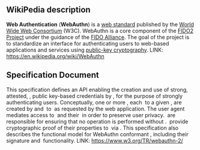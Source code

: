 
## WikiPedia description
**Web Authentication** (**WebAuthn**) is a [web standard](https://en.wikipedia.org/wiki/Web_standard "Web standard") published by the [World Wide Web Consortium](https://en.wikipedia.org/wiki/World_Wide_Web_Consortium "World Wide Web Consortium") (W3C).[](https://en.wikipedia.org/wiki/WebAuthn#cite_note-W3C-WebAuthn-1)[](https://en.wikipedia.org/wiki/WebAuthn#cite_note-2)[](https://en.wikipedia.org/wiki/WebAuthn#cite_note-3) WebAuthn is a core component of the [FIDO2 Project](https://en.wikipedia.org/wiki/FIDO2_Project "FIDO2 Project") under the guidance of the [FIDO Alliance](https://en.wikipedia.org/wiki/FIDO_Alliance "FIDO Alliance").[](https://en.wikipedia.org/wiki/WebAuthn#cite_note-fido2-4) The goal of the project is to standardize an interface for authenticating users to web-based applications and services using [public-key cryptography](https://en.wikipedia.org/wiki/Public-key_cryptography "Public-key cryptography").
LINK: https://en.wikipedia.org/wiki/WebAuthn 


## Specification Document
This specification defines an API enabling the creation and use of strong, attested, [](https://www.w3.org/TR/webauthn-2/#scope), public key-based credentials by [](https://www.w3.org/TR/webauthn-2/#web-application), for the purpose of strongly authenticating users. Conceptually, one or more [](https://www.w3.org/TR/webauthn-2/#public-key-credential), each [](https://www.w3.org/TR/webauthn-2/#scope) to a given [](https://www.w3.org/TR/webauthn-2/#webauthn-relying-party), are created by and [](https://www.w3.org/TR/webauthn-2/#bound-credential) to [](https://www.w3.org/TR/webauthn-2/#authenticator) as requested by the web application. The user agent mediates access to [](https://www.w3.org/TR/webauthn-2/#authenticator) and their [](https://www.w3.org/TR/webauthn-2/#public-key-credential) in order to preserve user privacy. [](https://www.w3.org/TR/webauthn-2/#authenticator) are responsible for ensuring that no operation is performed without [](https://www.w3.org/TR/webauthn-2/#user-consent). [](https://www.w3.org/TR/webauthn-2/#authenticator) provide cryptographic proof of their properties to [](https://www.w3.org/TR/webauthn-2/#relying-party) via [](https://www.w3.org/TR/webauthn-2/#attestation). This specification also describes the functional model for WebAuthn conformant [](https://www.w3.org/TR/webauthn-2/#authenticator), including their signature and [](https://www.w3.org/TR/webauthn-2/#attestation) functionality.
LINK: https://www.w3.org/TR/webauthn-2/ 